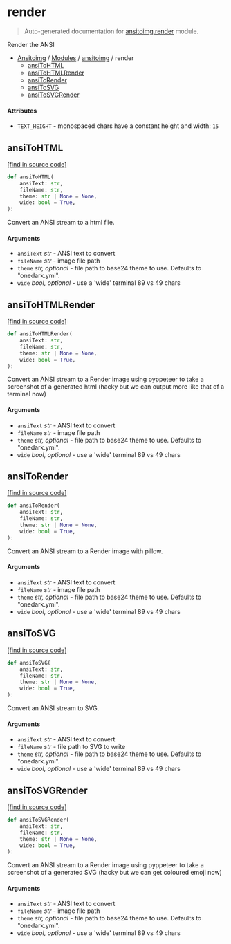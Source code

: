 # render

> Auto-generated documentation for [ansitoimg.render](../../ansitoimg/render.py) module.

Render the ANSI

- [Ansitoimg](../README.md#ansitoimg-index) / [Modules](../README.md#ansitoimg-modules) / [ansitoimg](index.md#ansitoimg) / render
    - [ansiToHTML](#ansitohtml)
    - [ansiToHTMLRender](#ansitohtmlrender)
    - [ansiToRender](#ansitorender)
    - [ansiToSVG](#ansitosvg)
    - [ansiToSVGRender](#ansitosvgrender)

#### Attributes

- `TEXT_HEIGHT` - monospaced chars have a constant height and width: `15`

## ansiToHTML

[[find in source code]](../../ansitoimg/render.py#L178)

```python
def ansiToHTML(
    ansiText: str,
    fileName: str,
    theme: str | None = None,
    wide: bool = True,
):
```

Convert an ANSI stream to a html file.

#### Arguments

- `ansiText` *str* - ANSI text to convert
- `fileName` *str* - image file path
- `theme` *str, optional* - file path to base24 theme to use. Defaults to "onedark.yml".
- `wide` *bool, optional* - use a 'wide' terminal 89 vs 49 chars

## ansiToHTMLRender

[[find in source code]](../../ansitoimg/render.py#L232)

```python
def ansiToHTMLRender(
    ansiText: str,
    fileName: str,
    theme: str | None = None,
    wide: bool = True,
):
```

Convert an ANSI stream to a Render image using pyppeteer to take a
screenshot of a generated html (hacky but we can output more like that
of a terminal now)

#### Arguments

- `ansiText` *str* - ANSI text to convert
- `fileName` *str* - image file path
- `theme` *str, optional* - file path to base24 theme to use. Defaults to "onedark.yml".
- `wide` *bool, optional* - use a 'wide' terminal 89 vs 49 chars

## ansiToRender

[[find in source code]](../../ansitoimg/render.py#L84)

```python
def ansiToRender(
    ansiText: str,
    fileName: str,
    theme: str | None = None,
    wide: bool = True,
):
```

Convert an ANSI stream to a Render image with pillow.

#### Arguments

- `ansiText` *str* - ANSI text to convert
- `fileName` *str* - image file path
- `theme` *str, optional* - file path to base24 theme to use. Defaults to "onedark.yml".
- `wide` *bool, optional* - use a 'wide' terminal 89 vs 49 chars

## ansiToSVG

[[find in source code]](../../ansitoimg/render.py#L24)

```python
def ansiToSVG(
    ansiText: str,
    fileName: str,
    theme: str | None = None,
    wide: bool = True,
):
```

Convert an ANSI stream to SVG.

#### Arguments

- `ansiText` *str* - ANSI text to convert
- `fileName` *str* - file path to SVG to write
- `theme` *str, optional* - file path to base24 theme to use. Defaults to "onedark.yml".
- `wide` *bool, optional* - use a 'wide' terminal 89 vs 49 chars

## ansiToSVGRender

[[find in source code]](../../ansitoimg/render.py#L147)

```python
def ansiToSVGRender(
    ansiText: str,
    fileName: str,
    theme: str | None = None,
    wide: bool = True,
):
```

Convert an ANSI stream to a Render image using pyppeteer to take a
screenshot of a generated SVG (hacky but we can get coloured emoji now)

#### Arguments

- `ansiText` *str* - ANSI text to convert
- `fileName` *str* - image file path
- `theme` *str, optional* - file path to base24 theme to use. Defaults to "onedark.yml".
- `wide` *bool, optional* - use a 'wide' terminal 89 vs 49 chars
